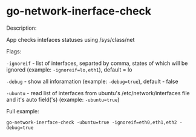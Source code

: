 # go-network-inerface-check

Description:

App checks intefaces statuses using /sys/class/net

Flags:

`-ignoreif` - list of interfaces, separted by comma,  states of which will be ignored (example: `-ignoreif=lo,eth1`), default = lo

`-debug` - show all inforamation (example: `-debug=true`), default - false

`-ubuntu` - read list of interfaces from ubuntu's /etc/network/interfaces file and it's auto field('s) (example: `-ubuntu=true`)

Full example:
```
go-network-inerface-check -ubuntu=true -ignoreif=eth0,eth1,eth2 -debug=true
```
